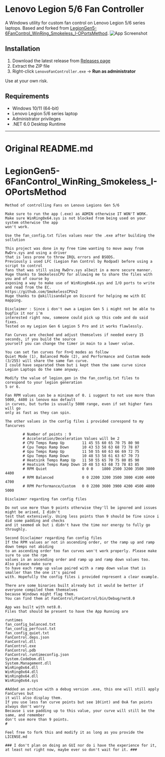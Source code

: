 # Lenovo Legion 5/6 Fan Controller
A Windows utility for custom fan control on Lenovo Legion 5/6 series laptops. Based and forked from [LegionGen5-6FanControl_WinRing_Smokeless_I-OPortsMethod](https://github.com/Z4ndyz/LegionGen5-6FanControl_WinRing_Smokeless_I-OPortsMethod).
![App Screenshot](https://media.discordapp.net/attachments/720567770898497549/1354558659384053880/Legion_Fan_Controller_26-03-2025_17_52_07.png?ex=67e5ba8e&is=67e4690e&hm=aec4aad0c2a529085995d1dc4cd8de8d21d136441a59b475cad263f86cfa8f55&=&format=webp&quality=lossless) 

## Installation

1. Download the latest release from [Releases page](https://github.com/Kangarroar/Legion-5-6-Fan-Controller/releases)
2. Extract the ZIP file
3. Right-click `LenovoFanController.exe` → **Run as administrator**

Use at your own risk.

##  Requirements

- Windows 10/11 (64-bit)
- Lenovo Legion 5/6 series laptop
- Administrator privileges
- .NET 6.0 Desktop Runtime

___


# Original README.md
# LegionGen5-6FanControl_WinRing_Smokeless_I-OPortsMethod
```
Method of controlling Fans on Lenovo Legions Gen 5/6

Make sure to run the app (.exe) as ADMIN otherwise IT WON'T WORK.
Make sure WinRing0x64.sys is not blocked from being used on your system otherwise the app
won't work.

Use the fan_config.txt files values near the .exe after building the sollution

This project was done in my free time wanting to move away from RwDrv.sys and using a driver
that is less prone to throw IRQL errors and BSODS.
Previously i used LFC (Legion Fan Control by Rodpad) before using a script to control
fans that was still using RwDrv.sys albeit in a more secure manner.
Huge thanks to SmokelessCPU for allowing me to share the files with you and of course by
exposing a way to make use of WinRing0x64.sys and I/O ports to write and read from the EC.
https://github.com/SmokelessCPUv2
Huge thanks to @akillisandalye on Discord for helping me with EC mapping.

Disclaimer : Since i don't own a Legion Gen 5 i might not be able to bugfix it nor i'm
interested right now, someone could pick up this code and do said fixes.
Tested on my Legion Gen 6 Legion 5 Pro and it works flawlessly.

Fan Curves are checked and adjust themselves if needed every 15 seconds, if you build the source
yourself you can change the timer in main to a lower value.

You can set fan curves for Fn+Q modes as follow
Quiet Mode (1), Balanced Mode (2), and Performance and Custom mode (3/255) will share the same fan curve.
I could have separated them but i kept them the same curve since Legion Laptops do the same anyway.

Modify the value of legion_gen in the fan_config.txt files to corespond to your legion generation
5 or 6.

Fan RPM values can be a minimum of 0. i suggest to not use more than 5000, 4400 is lenovo max default
in curves, but turbo is usually 5000 range, even if set higher fans will go
only as fast as they can spin.

The other values in the config files i provided corespond to my fancurves

        # Number of points : 9
        # Acceleration/Deceleration Values will be 2
        # CPU Temps Ramp Up        11 45 55 60 65 70 75 80 90
        # Cpu Temps Ramp Down      10 43 53 58 63 68 73 78 87
        # Gpu Temps Ramp Up        11 50 55 60 63 66 69 72 75
        # Gpu Temps Ramp Down      10 48 53 58 61 63 67 70 73
        # Heatsink Temps Ramp Up   11 50 55 65 70 75 80 85 90
        # Heatsink Temps Ramp Down 10 48 53 63 68 73 78 83 85
        # RPM Quiet                0 0 0    1800 2500 3200 3500 3800 4400       
        # RPM Balanced             0 0 2200 3200 3500 3800 4100 4400 4700
        # RPM Performance/Custom   0 0 2200 3600 3900 4200 4500 4800 5000

Disclaimer regarding fan config files

Do not use more than 9 points otherwise they'll be ignored and issues might be arised, I didn't
test that extensively. Using less points than 9 should be fine since i did some padding and checks
and it seemed ok but i didn't have the time nor energy to fully go throughly.

Second Disclaimer regarding fan config files
If the RPM values ar not in ascending order, or the ramp up and ramp down temps not abiding
to an ascending order too fan curves won't work properly. Please make sure to use the rpm
values in an ascending order and ramp up and ramp down values too. Also please make sure
to have each ramp up value paired with a ramp down value that is smaller than the one it's paired
with. Hopefully the config files i provided represent a clear example.

There are some binaries built already but it would be better if everyone compiled them themselves
because Windows might flag them.
You can find them at FanControl/FanControl/bin/Debug/net8.0

App was built with net8.0.
Files that should be present to have the App Running are

runtimes
fan_config_balanced.txt
fan_config_perfcust.txt
fan_config_quiet.txt
FanControl.deps.json
FanControl.dll
FanControl.exe
FanControl.pdb
FanControl.runtimeconfig.json
System.CodeDom.dll
System.Management.dll
WinRing0x64.dll
WinRing0x64.dll
WinRing0x64.dll
WinRing0x64.sys

#Added an archive with a debug version .exe, this one will still apply FanCurves but
it will also display them.
If you use less fan curve points but see 10(int) and 0xA fan points always don't worry
Because i use padding up to this value, your curve will still be the same, and remember
don't use more than 9 points.
# 

Feel free to fork this and modify it as long as you provide the LICENSE.md

### I don't plan on doing an GUI nor do i have the experience for it, at least not right now, maybe ever so don't wait for it. ###
